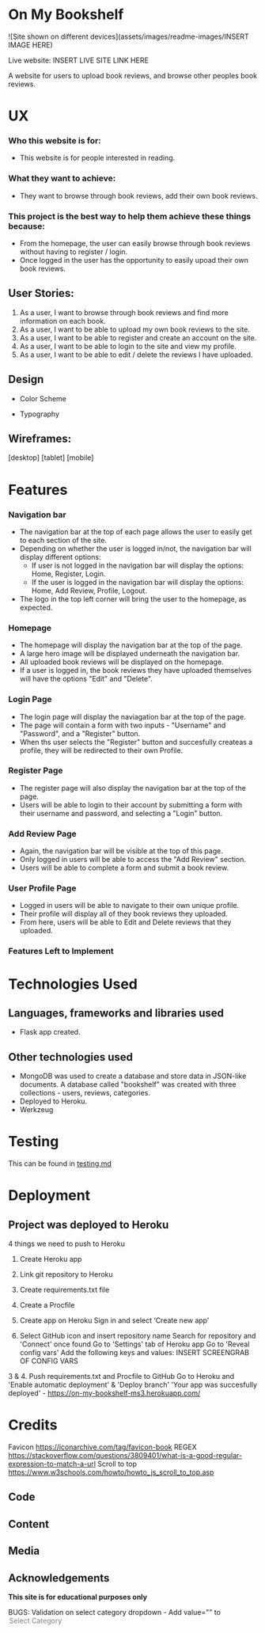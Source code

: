 # On My Bookshelf
![Site shown on different devices](assets/images/readme-images/INSERT IMAGE HERE)

Live website: INSERT LIVE SITE LINK HERE

A website for users to upload book reviews, and browse other peoples book reviews.
 
# UX
 
### Who this website is for:
* This website is for people interested in reading.

### What they want to achieve:
* They want to browse through book reviews, add their own book reviews.

### This project is the best way to help them achieve these things because:
* From the homepage, the user can easily browse through book reviews without having to register / login.
* Once logged in the user has the opportunity to easily upoad their own book reviews.

## User Stories:
1. As a user, I want to browse through book reviews and find more information on each book.
2. As a user, I want to be able to upload my own book reviews to the site.
3. As a user, I want to be able to register and create an account on the site.
4. As a user, I want to be able to login to the site and view my profile.
5. As a user, I want to be able to edit / delete the reviews I have uploaded. 

## Design 
- Color Scheme 

- Typography 
    

## Wireframes:
[desktop]
[tablet]
[mobile]

# Features
### Navigation bar
- The navigation bar at the top of each page allows the user to easily get to each section of the site.
- Depending on whether the user is logged in/not, the navigation bar will display different options:
    * If user is not logged in the navigation bar will display the options: Home, Register, Login.
    * If the user is logged in the navigation bar will display the options: Home, Add Review, Profile, Logout.
- The logo in the top left corner will bring the user to the homepage, as expected.

### Homepage
- The homepage will display the navigation bar at the top of the page.
- A large hero image will be displayed underneath the navigation bar.
- All uploaded book reviews will be displayed on the homepage.
- If a user is logged in, the book reviews they have uploaded themselves will have the options "Edit" and "Delete".

### Login Page
- The login page will display the naviagation bar at the top of the page.
- The page will contain a form with two inputs - "Username" and "Password", and a "Register" button.
- When ths user selects the "Register" button and succesfully createas a profile, they will be redirected to their own Profile.

### Register Page
- The register page will also display the navigation bar at the top of the page.
- Users will be able to login to their account by submitting a form with their username and password, and selecting a "Login" button.

### Add Review Page
- Again, the navigation bar will be visible at the top of this page.
- Only logged in users will be able to access the "Add Review" section.
- Users will be able to complete a form and submit a book review.

### User Profile Page
- Logged in users will be able to navigate to their own unique profile.
- Their profile will display all of they book reviews they uploaded.
- From here, users will be able to Edit and Delete reviews that they uploaded.

### Features Left to Implement


# Technologies Used
## Languages, frameworks and libraries used
- Flask app created.

## Other technologies used
- MongoDB was used to create a database and store data in JSON-like documents. A database called "bookshelf" was created with three
collections - users, reviews, categories.
- Deployed to Heroku.
- Werkzeug

# Testing
This can be found in [testing.md](testing.md)


# Deployment
## Project was deployed to Heroku 

4 things we need to push to Heroku
1.	Create Heroku app
2.	Link git repository to Heroku
3.	Create requirements.txt file
4.	Create a Procfile

1.	Create app on Heroku 
Sign in and select ‘Create new app’

2. Select GitHub icon and insert repository name
Search for repository and 'Connect' once found
Go to 'Settings' tab of Heroku app
Go to 'Reveal config vars'
Add the following keys and values: INSERT SCREENGRAB OF CONFIG VARS

3 & 4. Push requirements.txt and Procfile to GitHub
Go to Heroku and 'Enable automatic deployment' & 'Deploy branch'
'Your app was succesfully deployed' - https://on-my-bookshelf-ms3.herokuapp.com/


# Credits
Favicon https://iconarchive.com/tag/favicon-book
REGEX https://stackoverflow.com/questions/3809401/what-is-a-good-regular-expression-to-match-a-url 
Scroll to top https://www.w3schools.com/howto/howto_js_scroll_to_top.asp 
## Code

## Content

## Media

## Acknowledgements


**This site is for educational purposes only** 

BUGS:
Validation on select category dropdown - Add value="" to <option selected disabled value="">Select Category</option>